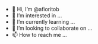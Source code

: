 - 👋 Hi, I’m @afioritob
- 👀 I’m interested in ...
- 🌱 I’m currently learning ...
- 💞️ I’m looking to collaborate on ...
- 📫 How to reach me ...

<!---
afioritob/afioritob is a ✨ special ✨ repository because its `README.md` (this file) appears on your GitHub profile.
You can click the Preview link to take a look at your changes.
--->

